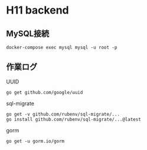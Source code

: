 # H11 backend

## MySQL接続
```
docker-compose exec mysql mysql -u root -p
```

## 作業ログ
UUID
```shell
go get github.com/google/uuid
```
sql-migrate
```shell
go get -v github.com/rubenv/sql-migrate/...
go install github.com/rubenv/sql-migrate/...@latest
```
gorm
```shell
go get -u gorm.io/gorm
```
